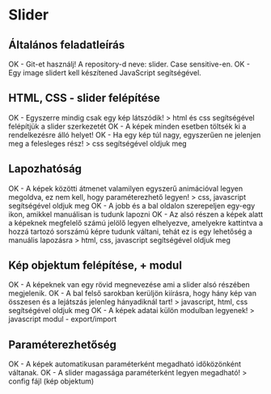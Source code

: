 # Slider

## Általános feladatleírás
OK - Git-et használj! A repository-d neve: slider. Case sensitive-en.
OK - Egy image slidert kell készítened JavaScript segítségével.

## HTML, CSS - slider felépítése
OK - Egyszerre mindig csak egy kép látszódik!
    > html és css segítségével felépítjük a slider szerkezetét
OK - A képek minden esetben töltsék ki a rendelkezésre álló helyet!
OK - Ha egy kép túl nagy, egyszerűen ne jelenjen meg a felesleges rész!
    > css segítségével oldjuk meg

## Lapozhatóság
OK - A képek közötti átmenet valamilyen egyszerű animációval legyen megoldva, ez nem kell, hogy paraméterezhető legyen!
    > css, javascript segítségével oldjuk meg
OK - A jobb és a bal oldalon szerepeljen egy-egy ikon, amikkel manuálisan is tudunk lapozni
OK - Az alsó részen a képek alatt a képeknek megfelelő számú jelölő legyen elhelyezve, amelyekre kattintva a hozzá tartozó sorszámú képre 
    tudunk váltani, tehát ez is egy lehetőség a manuális lapozásra
    > html, css, javascript segítségével oldjuk meg

## Kép objektum felépítése, + modul
OK - A képeknek van egy rövid megnevezése ami a slider alsó részében megjelenik.
OK - A bal felső sarokban kerüljön kiírásra, hogy hány kép van összesen és a lejátszás jelenleg hányadiknál tart!
    > javascript, html, css segítségével oldjuk meg
OK - A képek adatai külön modulban legyenek!
    > javascript modul - export/import

## Paraméterezhetőség
OK - A képek automatikusan paraméterként megadható időközönként váltanak.
OK - A slider magassága paraméterként legyen megadható!
    > config fájl (kép objektum)